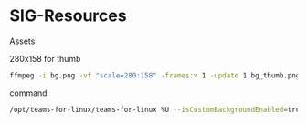 # SIG-Resources

Assets

280x158 for thumb

```bash
ffmpeg -i bg.png -vf "scale=280:158" -frames:v 1 -update 1 bg_thumb.png
```

command

```bash
/opt/teams-for-linux/teams-for-linux %U --isCustomBackgroundEnabled=true --customBGServiceBaseUrl=https://raw.githubusercontent.com/RisPNG/SIG-Resources/main
```

